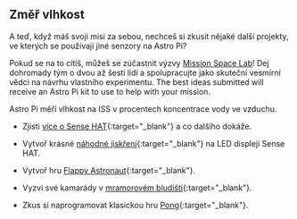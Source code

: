 ## Změř vlhkost

A teď, když máš svoji misi za sebou, nechceš si zkusit nějaké další projekty, ve kterých se používají jiné senzory na Astro Pi?

Pokud se na to cítíš, můžeš se zúčastnit výzvy [Mission Space Lab](https://astro-pi.org/missions/space-lab/)! Dej dohromady tým o dvou až šesti lidí a spolupracujte jako skuteční vesmírní vědci na návrhu vlastního experimentu. The best ideas submitted will receive an Astro Pi kit to use to help with your mission.

Astro Pi měří vlhkost na ISS v procentech koncentrace vody ve vzduchu.

+ Zjisti [více o Sense HAT](https://projects.raspberrypi.org/en/projects/getting-started-with-the-sense-hat){:target="_blank"} a co dalšího dokáže.

+ Vytvoř krásné [náhodné jiskření](https://projects.raspberrypi.org/en/projects/sense-hat-random-sparkles){:target="_blank"} na LED displeji Sense HAT.

+ Vytvoř hru [Flappy Astronaut](https://projects.raspberrypi.org/en/projects/flappy-astronaut){:target="_blank"}.

+ Vyzvi své kamarády v [mramorovém bludišti](https://projects.raspberrypi.org/en/projects/sense-hat-marble-maze){:target="_blank"}.

+ Zkus si naprogramovat klasickou hru [Pong](https://projects.raspberrypi.org/en/projects/sense-hat-pong){:target="_blank"}.
